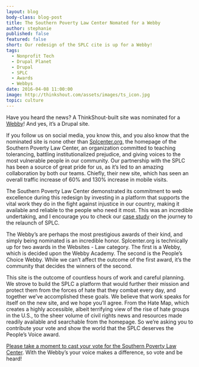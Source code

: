 ```yaml
---
layout: blog
body-class: blog-post
title: The Southern Poverty Law Center Nomated for a Webby
author: stephanie
published: false
featured: false
short: Our redesign of the SPLC cite is up for a Webby!
tags:
  - Nonprofit Tech
  - Drupal Planet
  - Drupal
  - SPLC
  - Awards
  - Webbys
date: 2016-04-08 11:00:00
image: http://thinkshout.com/assets/images/ts_icon.jpg
topic: culture
---
```


Have you heard the news? A ThinkShout-built site was nominated for a [Webby](http://webbyawards.com/)! And yes, it’s a Drupal site.

If you follow us on social media, you know this, and you also know that the nominated site is none other than [Splcenter.org](https://www.splcenter.org/), the homepage of the Southern Poverty Law Center, an organization committed to teaching tolerancing, battling institutionalized prejudice, and giving voices to the most vulnerable people in our community. Our partnership with the SPLC has been a source of great pride for us, as it’s led to an amazing collaboration by both our teams. Chiefly, their new site, which has seen an overall traffic increase of 60% and 130% increase in mobile visits. 

The Southern Poverty Law Center demonstrated its commitment to web excellence during this redesign by investing in a platform that supports the vital work they do in the fight against injustice in our country, making it available and reliable to the people who need it most. This was an incredible undertaking, and I encourage you to check our [case study](https://thinkshout.com/work/splc/) on the journey to the relaunch of SPLC.

The Webby’s are perhaps the most prestigious awards of their kind, and simply being nominated is an incredible honor. Splcenter.org is technically up for two awards in the Websites - Law category. The first is a Webby, which is decided upon the Webby Academy. The second is the People’s Choice Webby. While we can’t affect the outcome of the first award, it’s the community that decides the winners of the second. 

This site is the outcome of countless hours of work and careful planning. We strove to build the SPLC a platform that would further their mission and protect them from the forces of hate that they combat every day, and together we’ve accomplished these goals. We believe that work speaks for itself on the new site, and we hope you’ll agree. From the Hate Map, which creates a highly accessible, albeit terrifying view of the rise of hate groups in the U.S., to the sheer volume of civil rights news and resources made readily available and searchable from the homepage. So we’re asking you to contribute your vote and show the world that the SPLC deserves the People’s Voice award.

[Please take a moment to cast your vote for the Southern Poverty Law Center](https://pv.webbyawards.com/2016/websites/general-website/law). With the Webby’s your voice makes a difference, so vote and be heard!
